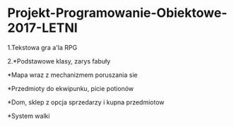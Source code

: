# Projekt-Programowanie-Obiektowe-2017-LETNI

1.Tekstowa gra a'la RPG

2.*Podstawowe klasy, zarys fabuły

  *Mapa wraz z mechanizmem poruszania sie

  *Przedmioty do ekwipunku, picie potionów

  *Dom, sklep z opcja sprzedarzy i kupna przedmiotow

  *System walki
